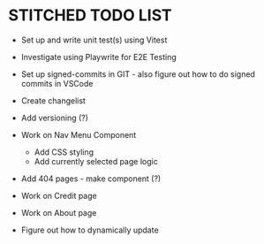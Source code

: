 # STITCHED TODO LIST

* Set up and write unit test(s) using Vitest
* Investigate using Playwrite for E2E Testing
* Set up signed-commits in GIT - also figure out how to do signed commits in VSCode

* Create changelist
* Add versioning (?)


* Work on Nav Menu Component
  * Add CSS styling
  * Add currently selected page logic

* Add 404 pages - make component (?)

* Work on Credit page
* Work on About page

* Figure out how to dynamically update <title>